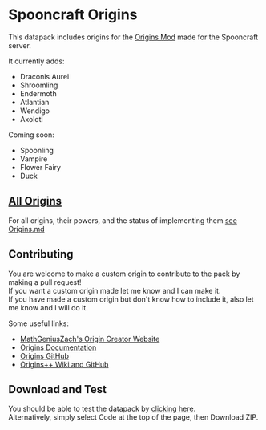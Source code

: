 # Spooncraft Origins

This datapack includes origins for the [Origins Mod](https://modrinth.com/mod/origins) made for the Spooncraft server.

It currently adds:
- Draconis Aurei
- Shroomling
- Endermoth
- Atlantian
- Wendigo
- Axolotl

Coming soon:
- Spoonling
- Vampire
- Flower Fairy
- Duck


## [All Origins](Origins.md)
For all origins, their powers, and the status of implementing them [see Origins.md](Origins.md)

## Contributing
You are welcome to make a custom origin to contribute to the pack by making a pull request!  
If you want a custom origin made let me know and I can make it.  
If you have made a custom origin but don't know how to include it, also let me know and I will do it.  
  
Some useful links:
- [MathGeniusZach's Origin Creator Website](https://www.mathgeniuszach.com/apps/origin-creator/)
- [Origins Documentation](https://origins.readthedocs.io/en/latest/)
- [Origins GitHub](https://github.com/apace100/origins-fabric)
- [Origins++ Wiki and GitHub](https://github.com/QuantumXenon/origins-plus-plus/wiki)

## Download and Test
You should be able to test the datapack by [clicking here](https://github.com/GoldenRedstone/Spooncraft-Origins/archive/refs/heads/main.zip).  
Alternatively, simply select Code at the top of the page, then Download ZIP.
